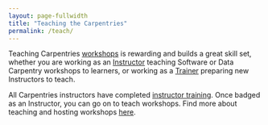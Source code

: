 ```yaml
---
layout: page-fullwidth
title: "Teaching the Carpentries"
permalink: /teach/
---
```


Teaching Carpentries [workshops]({{site.url}}/workshops/) is rewarding and builds a great skill set, whether you are working as an [Instructor](https://github.com/carpentries/commons/blob/master/text-for-instructors.md) teaching Software or Data Carpentry workshops to
learners, or working as a [Trainer](https://github.com/carpentries/commons/blob/master/text-for-trainers.md) preparing new Instructors to teach. 

All Carpentries instructors have completed [instructor training](https://docs.carpentries.org/topic_folders/instructor_training/index.html). Once badged as an Instructor, you can go on to teach workshops. Find more about teaching and hosting workshops [here](https://docs.carpentries.org/topic_folders/hosts_instructors/index.html).

